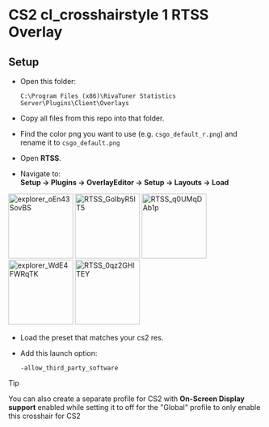 # CS2 cl_crosshairstyle 1 RTSS Overlay

## Setup

- Open this folder:  
  ```
  C:\Program Files (x86)\RivaTuner Statistics Server\Plugins\Client\Overlays
  ```
- Copy all files from this repo into that folder.

- Find the color png you want to use (e.g. `csgo_default_r.png`) and rename it to `csgo_default.png`

- Open **RTSS**.

- Navigate to:  
  **Setup → Plugins → OverlayEditor → Setup → Layouts → Load**
<img width="128" height="128" alt="explorer_oEn43SovBS" src="https://github.com/user-attachments/assets/3b29b622-6af1-4022-a004-92e3d985db9d" />
<img width="128" height="128" alt="RTSS_GoIbyR5lT5" src="https://github.com/user-attachments/assets/c5c4ed67-3e41-4d4b-9f3f-f8588a1c58d0" />
<img width="128" height="128" alt="RTSS_q0UMqDAb1p" src="https://github.com/user-attachments/assets/1d5e98f5-2c3d-464d-8599-6941fed1d6b4" />
<img width="128" height="128" alt="explorer_WdE4FWRqTK" src="https://github.com/user-attachments/assets/900a68c3-1771-4e8c-9f21-875fdc68b333" />
<img width="128" height="128" alt="RTSS_0qz2GHlTEY" src="https://github.com/user-attachments/assets/ff4bcafc-20e4-44dd-91ab-09ed5b9382f6" />

- Load the preset that matches your cs2 res.

- Add this launch option:  
  ```
  -allow_third_party_software
  ```

> [!TIP]
> You can also create a separate profile for CS2 with **On-Screen Display support** enabled while setting it to off for the "Global" profile to only enable this crosshair for CS2
